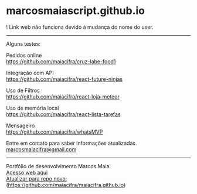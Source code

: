 # marcosmaiascript.github.io  
  
! Link web não funciona devido à mudança do nome do user.  
  
------  
  
Alguns testes: 

Pedidos online  
https://github.com/maiacifra/cruz-labe-food1  

Integração com API  
https://github.com/maiacifra/react-future-ninjas  

Uso de Filtros  
https://github.com/maiacifra/react-loja-meteor  

Uso de memória local   
https://github.com/maiacifra/react-lista-tarefas  

Mensageiro  
https://github.com/maiacifra/whatsMVP  


Entre em contato para saber informações atualizadas.
marcosmaiacifra@gmail.com  
  
------  
  
Portfólio de desenvolvimento Marcos Maia.   
[Acesso web aqui](https://marcosmaiascript.github.io/)    
[Atualizar para repo novo:](https://github.com/maiacifra/maiacifra.github.io)    
(https://github.com/maiacifra/maiacifra.github.io) 
